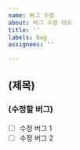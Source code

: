 ```yaml
---
name: 버그 수정
about: 버그 수정 이슈
title: ''
labels: bug
assignees: ''

---
```


## (제목)
### (수정할 버그)
- [ ] 수정 버그 1
- [ ] 수정 버그 2
